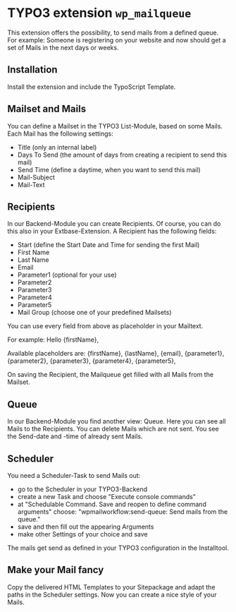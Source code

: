 # TYPO3 extension `wp_mailqueue`


This extension offers the possibility, to send mails from a defined queue.
For example: Someone is registering on your website and now should get a set of Mails in the next days or weeks.

## Installation
Install the extension and include the TypoScript Template.

## Mailset and Mails
You can define a Mailset in the TYPO3 List-Module, based on some Mails. Each Mail has the following settings:
- Title (only an internal label)
- Days To Send (the amount of days from creating a recipient to send this mail)
- Send Time (define a daytime, when you want to send this mail)
- Mail-Subject
- Mail-Text

## Recipients
In our Backend-Module you can create Recipients. Of course, you can do this also in your Extbase-Extension. A Recipient has the following fields:
- Start (define the Start Date and Time for sending the first Mail)
- First Name
- Last Name
- Email
- Parameter1 (optional for your use)
- Parameter2
- Parameter3
- Parameter4
- Parameter5
- Mail Group (choose one of your predefined Mailsets)

You can use every field from above as placeholder in your Mailtext.

For example:
Hello {firstName},

Available placeholders are: {firstName}, {lastName}, {email}, {parameter1}, {parameter2}, {parameter3}, {parameter4}, {parameter5},

On saving the Recipient, the Mailqueue get filled with all Mails from the Mailset.

## Queue
In our Backend-Module you find another view: Queue. Here you can see all Mails to the Recipients. You can delete Mails which are not sent. You see the Send-date and -time of already sent Mails.

## Scheduler
You need a Scheduler-Task to send Mails out:
- go to the Scheduler in your TYPO3-Backend
- create a new Task and choose "Execute console commands"
- at "Schedulable Command. Save and reopen to define command arguments" choose: "wpmailworkflow:send-queue: Send mails from the queue."
- save and then fill out the appearing Arguments
- make other Settings of your choice and save

The mails get send as defined in your TYPO3 configuration in the Installtool.

## Make your Mail fancy
Copy the delivered HTML Templates to your Sitepackage and adapt the paths in the Scheduler settings.
Now you can create a nice style of your Mails.

